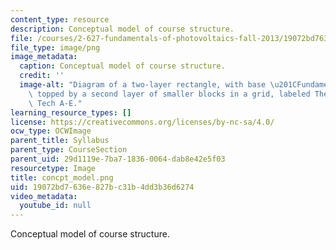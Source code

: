 ```yaml
---
content_type: resource
description: Conceptual model of course structure.
file: /courses/2-627-fundamentals-of-photovoltaics-fall-2013/19072bd7636e827bc31b4dd3b36d6274_concpt_model.png
file_type: image/png
image_metadata:
  caption: Conceptual model of course structure.
  credit: ''
  image-alt: "Diagram of a two-layer rectangle, with base \u201CFundamentals\u201D\
    \ topped by a second layer of smaller blocks in a grid, labeled Themes 1-6 and\
    \ Tech A-E."
learning_resource_types: []
license: https://creativecommons.org/licenses/by-nc-sa/4.0/
ocw_type: OCWImage
parent_title: Syllabus
parent_type: CourseSection
parent_uid: 29d1119e-7ba7-1836-0064-dab8e42e5f03
resourcetype: Image
title: concpt_model.png
uid: 19072bd7-636e-827b-c31b-4dd3b36d6274
video_metadata:
  youtube_id: null
---
```

Conceptual model of course structure.